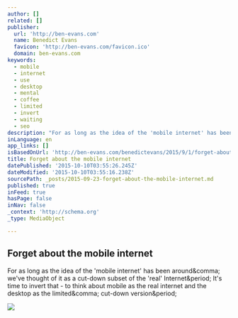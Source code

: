 ```yaml
---
author: []
related: []
publisher:
  url: 'http://ben-evans.com'
  name: Benedict Evans
  favicon: 'http://ben-evans.com/favicon.ico'
  domain: ben-evans.com
keywords:
  - mobile
  - internet
  - use
  - desktop
  - mental
  - coffee
  - limited
  - invert
  - waiting
  - seo
description: "For as long as the idea of the 'mobile internet' has been around, we've thought of it as a cut-down subset of the 'real' Internet. It's time to invert that - to think about mobile as the real internet and the desktop as the limited, cut-down version."
inLanguage: en
app_links: []
isBasedOnUrl: 'http://ben-evans.com/benedictevans/2015/9/1/forget-about-mobile-internet'
title: Forget about the mobile internet
datePublished: '2015-10-10T03:55:26.245Z'
dateModified: '2015-10-10T03:55:16.238Z'
sourcePath: _posts/2015-09-23-forget-about-the-mobile-internet.md
published: true
inFeed: true
hasPage: false
inNav: false
_context: 'http://schema.org'
_type: MediaObject

---
```

<article style=""><h1>Forget about the mobile internet</h1><p>For as long as the idea of the 'mobile internet' has been around&amp;comma; we've thought of it as a cut-down subset of the 'real' Internet&amp;period; It's time to invert that - to think about mobile as the real internet and the desktop as the limited&amp;comma; cut-down version&amp;period;</p><img src="https://static1.squarespace.com/static/50363cf324ac8e905e7df861/t/55e63d21e4b0927d8452d2fe/1441152290495/?format=1000w" /></article>